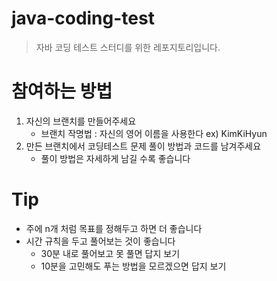 # java-coding-test
> 자바 코딩 테스트 스터디를 위한 레포지토리입니다.

# 참여하는 방법
1. 자신의 브랜치를 만들어주세요
    - 브랜치 작명법 : 자신의 영어 이름을 사용한다 ex) KimKiHyun
2. 만든 브랜치에서 코딩테스트 문제 풀이 방법과 코드를 남겨주세요
    - 풀이 방법은 자세하게 남길 수록 좋습니다

# Tip
* 주에 n개 처럼 목표를 정해두고 하면 더 좋습니다
* 시간 규칙을 두고 풀어보는 것이 좋습니다
    * 30분 내로 풀어보고 못 풀면 답지 보기
    * 10분을 고민해도 푸는 방법을 모르겠으면 답지 보기


